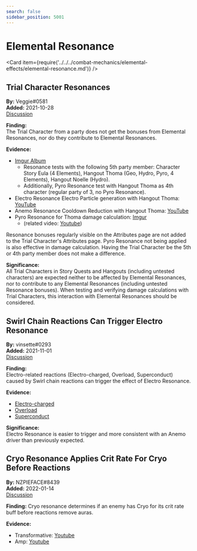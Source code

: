 ```yaml
---
search: false
sidebar_position: 5001
---
```


# Elemental Resonance

<Card item={require('../../../combat-mechanics/elemental-effects/elemental-resonance.md')} />

## Trial Character Resonances

**By:** Veggie#0581  
**Added:** 2021-10-28  
[Discussion](https://tickets.deeznuts.moe/ticket-archive/attachments_897945121545392128_903397449685671966_transcript-trial-character-resonances.html)

**Finding:**  
The Trial Character from a party does not get the bonuses from Elemental Resonances, nor do they contribute to Elemental Resonances.

**Evidence:**

* [Imgur Album](https://imgur.com/a/O1H4IAJ)
  * Resonance tests with the following 5th party member: Character Story Eula (4 Elements), Hangout Thoma (Geo, Hydro, Pyro, 4 Elements), Hangout Noelle (Hydro).
  * Additionally, Pyro Resonance test with Hangout Thoma as 4th character (regular party of 3, no Pyro Resonance).
* Electro Resonance Electro Particle generation with Hangout Thoma: [YouTube](https://youtu.be/bo6h6rCelqc)
* Anemo Resonance Cooldown Reduction with Hangout Thoma: [YouTube](https://youtu.be/hFlrTT_Edm0)
* Pyro Resonance for Thoma damage calculation: [Imgur](https://imgur.com/a/dgwlpoi)
  * (related video: [Youtube](https://youtu.be/L2y1hf-RqO4))

Resonance bonuses regularly visible on the Attributes page are not added to the Trial Character's Attributes page.
Pyro Resonance not being applied is also effective in damage calculation. Having the Trial Character be the 5th or 4th party member does not make a difference.

**Significance:**  
All Trial Characters in Story Quests and Hangouts (including untested characters) are expected neither to be affected by Elemental Resonances, nor to contribute to any Elemental Resonances (including untested Resonance bonuses).
When testing and verifying damage calculations with Trial Characters, this interaction with Elemental Resonances should be considered.

## Swirl Chain Reactions Can Trigger Electro Resonance

**By:** vinsette#0293  
**Added:** 2021-11-01  
[Discussion](https://tickets.deeznuts.moe/ticket-archive/attachments_904061168828702751_904585059061862430_transcript-swirl-chain-reactions-can-trigger-electro-resonance.html)

**Finding:**  
Electro-related reactions (Electro-charged, Overload, Superconduct) caused by Swirl chain reactions can trigger the effect of Electro Resonance.

**Evidence:**

* [Electro-charged](https://imgur.com/a/P97pcLa)
* [Overload](https://imgur.com/a/YRjVcgd)
* [Superconduct](https://imgur.com/a/mjmdhhA)

**Significance:**  
Electro Resonance is easier to trigger and more consistent with an Anemo driver than previously expected.

## Cryo Resonance Applies Crit Rate For Cryo Before Reactions

**By:** NZPIEFACE#8439  
**Added:** 2022-01-14  
[Discussion](https://tickets.deeznuts.moe/ticket-archive/attachments_929770373271158816_931416249232146452_transcript-cryo-resonance-applies-crate-for-cryo-before-reactions.html)

**Finding:** Cryo resonance determines if an enemy has Cryo for its crit rate buff before reactions remove auras.

**Evidence:**

* Transformative: [Youtube](https://youtu.be/k5iV9gdLQ04)
* Amp: [Youtube](https://youtu.be/wcBAN3d9Vb8)
